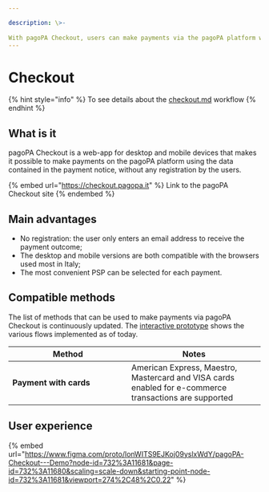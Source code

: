 ```yaml
---

description: \>-  
With pagoPA Checkout, users can make payments via the pagoPA platform without registering, selecting the PSP most convenient for them each time.
---
```


# Checkout

{% hint style="info" %} To see details about the [checkout.md](../use-cases/payment-from-PagoPA-touchpoint/checkout.md "mention") workflow {% endhint %}

## What is it

pagoPA Checkout is a web-app for desktop and mobile devices that makes it possible to make payments on the pagoPA platform using the data contained in the payment notice, without any registration by the users.

{% embed url="https://checkout.pagopa.it" %} Link to the pagoPA Checkout site {% endembed %}

## Main advantages

* No registration: the user only enters an email address to receive the payment outcome;
* The desktop and mobile versions are both compatible with the browsers used most in Italy;
* The most convenient PSP can be selected for each payment.

## Compatible methods

The list of methods that can be used to make payments via pagoPA Checkout is continuously updated. The [interactive prototype](checkout.md#undefined) shows the various flows implemented as of today.

<table data-header-hidden><thead><tr><th width="221.82173643853884">Method</th><th>Notes</th></tr></thead><tbody><tr><td><strong>Payment with cards</strong></td><td>American Express, Maestro, Mastercard and VISA cards enabled for e-commerce transactions are supported</td></tr></tbody></table>

## User experience

{% embed url="https://www.figma.com/proto/lonWITS9EJKoj09yslxWdY/pagoPA-Checkout---Demo?node-id=732%3A11681&page-id=732%3A11680&scaling=scale-down&starting-point-node-id=732%3A11681&viewport=274%2C48%2C0.22" %}